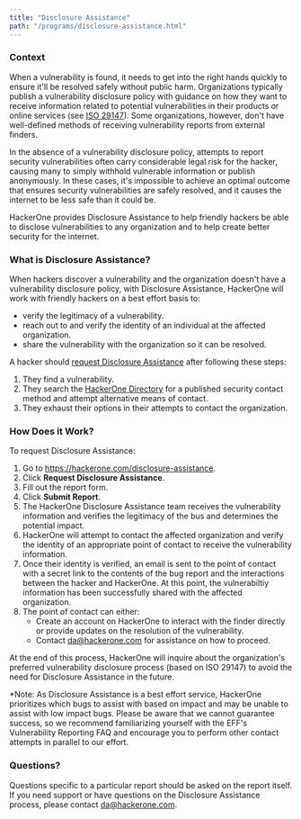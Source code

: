 ```yaml
---
title: "Disclosure Assistance"
path: "/programs/disclosure-assistance.html"
---
```


### Context
When a vulnerability is found, it needs to get into the right hands quickly to ensure it'll be resolved safely without public harm. Organizations typically publish a vulnerability disclosure policy with guidance on how they want to receive information related to potential vulnerabilities in their products or online services (see [ISO 29147](https://www.iso.org/standard/45170.html)). Some organizations, however, don't have well-defined methods of receiving vulnerability reports from external finders.

In the absence of a vulnerability disclosure policy, attempts to report security vulnerabilities often carry considerable legal risk for the hacker, causing many to simply withhold vulnerable information or publish anonymously. In these cases, it's impossible to achieve an optimal outcome that ensures security vulnerabilities are safely resolved, and it causes the internet to be less safe than it could be.

HackerOne provides Disclosure Assistance to help friendly hackers be able to disclose vulnerabilities to any organization and to help create better security for the internet.

### What is Disclosure Assistance?
When hackers discover a vulnerability and the organization doesn't have a vulnerability disclosure policy, with Disclosure Assistance, HackerOne will work with friendly hackers on a best effort basis to:
* verify the legitimacy of a vulnerability.
* reach out to and verify the identity of an individual at the affected organization.
* share the vulnerability with the organization so it can be resolved.

A hacker should [request Disclosure Assistance](https://hackerone.com/disclosure-assistance/disclosure_assistance_requests/new) after following these steps: 
1. They find a vulnerability.
2. They search the [HackerOne Directory](https://hackerone.com/directory) for a published security contact method and attempt alternative means of contact.
3. They exhaust their options in their attempts to contact the organization. 

### How Does it Work?
To request Disclosure Assistance:
1. Go to https://hackerone.com/disclosure-assistance.
2. Click **Request Disclosure Assistance**. 
3. Fill out the report form. 
4. Click **Submit Report**. 
5. The HackerOne Disclosure Assistance team receives the vulnerability information and verifies the legitimacy of the bus and determines the potential impact. 
6. HackerOne will attempt to contact the affected organization and verify the identity of an appropriate point of contact to receive the vulnerability information. 
7. Once their identity is verified, an email is sent to the point of contact with a secret link to the contents of the bug report and the interactions between the hacker and HackerOne. At this point, the vulnerabiltiy information has been successfully shared with the affected organization.
8. The point of contact can either:
    * Create an account on HackerOne to interact with the finder directly or provide updates on the resolution of the vulnerability.
    * Contact da@hackerone.com for assistance on how to proceed. 

At the end of this process, HackerOne will inquire about the organization's preferred vulnerability disclosure process (based on ISO 29147) to avoid the need for Disclosure Assistance in the future.

*Note: As Disclosure Assistance is a best effort service, HackerOne prioritizes which bugs to assist with based on impact and may be unable to assist with low impact bugs. Please be aware that we cannot guarantee success, so we recommend familiarizing yourself with the EFF's Vulnerability Reporting FAQ and encourage you to perform other contact attempts in parallel to our effort.

### Questions?
Questions specific to a particular report should be asked on the report itself. If you need support or have questions on the Disclosure Assistance process, please contact da@hackerone.com.
